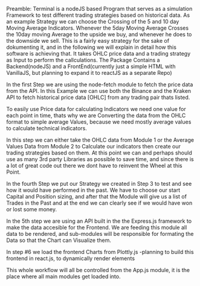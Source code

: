 ﻿Preamble:
Terminal is a nodeJS based Program that serves as a simulation Framework to test different trading strategies based on historical data.
As an example Strategy we can choose the Crossing of the 5 and 10 day Moving Average Indicators.
Whenever the 5day Moving Average Crosses the 10day moving Average to the upside we buy, and whenever he does to the downside we sell.
This is a fairly  easy strategy for the sake of dokumenting it, and in the following we will explain in detail how this software is achieving that.
It takes OHLC price data and a trading strategy as Input to perform the callculations.
The Package Contains a Backend(nodeJS) and a FrontEnd(currently just a simple HTML with VanillaJS, but planning to expand it to reactJS as a separate Repo)

In the first Step we are using the node-fetch module to fetch the price data from the API.
In this Example we can use both the Binance and the Kraken API to fetch historical price data [OHLC] from any trading pair thats listed.

To easily use Price data for calculating Indicators we need one value for each point in time, thats why we are Converting the data from the OHLC format to simple average Values, because we need mostly average values to calculate technical indicators.

In this step we can either take the OHLC data from Module 1 or the Average Values Data from Module 2 to Calculate our indicators then create our trading strategies based on them.
At this point we can and perhaps should use as many 3rd party Libraries as possible to save time, and since there is a lot of great code out there we dont have to reinvent the Wheel at this Point.

In the fourth Step we put our Strategy we created in Step 3 to test and see how it would have performed in the past.
We have to choose our start Capital and Position sizing, and after that the Module will give us a list of Trades in the Past and at the end we can clearly see if we would have won or lost some money.

In the 5th step we are using an API built in the the Express.js framework to make the data accesible for the Frontend.
We are feeding this module all data to be rendered, and sub-modules will be responsible for formating the Data so that the Chart can Visualize them.

In step #6 we load the frontend Charts from Plottly.js 
-planning to build this frontend in react.js, to dynamically render elements

This whole workflow will all be controlled from the App.js module, it is the place where all main modules get loaded into.

